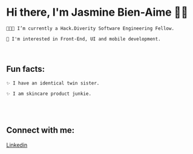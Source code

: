 

# Hi there, I'm Jasmine Bien-Aime 👋🏽

    👩🏾‍💻 I’m currently a Hack.Diverity Software Engineering Fellow.
    
    🌱 I'm interested in Front-End, UI and mobile development.
<br>

## Fun facts:

    ✨ I have an identical twin sister.   
    
    ✨ I am skincare product junkie.


<br>
<br>





## Connect with me:

<!-- [Website](https://www.jasminebienaime.com) <br> -->
[Linkedin](https://www.linkedin.com/in/jasmine-bien-aime)


